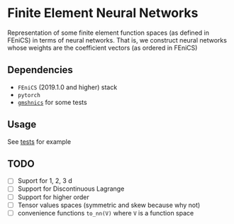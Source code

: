 # Finite Element Neural Networks

Representation of some finite element function spaces (as defined in
FEniCS) in terms of neural networks. That is, we construct neural networks
whose weights are the coefficient vectors (as ordered in FEniCS)

## Dependencies
- `FEniCS` (2019.1.0 and higher) stack
- `pytorch`
- [`gmshnics`](https://github.com/MiroK/gmshnics) for some tests

## Usage
See [tests](https://github.com/MiroK/fem-nets/blob/master/test/test_lagrange1.py#L36) for example

## TODO
- [ ] Suport for 1, 2, 3 d
- [ ] Support for Discontinuous Lagrange
- [ ] Support for higher order
- [ ] Tensor values spaces (symmetric and skew because why not)
- [ ] convenience functions `to_nn(V)` where `V` is a function space
